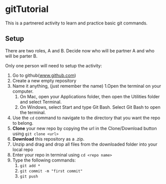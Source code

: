 # gitTutorial

This is a partnered activity to learn and practice basic git commands.

## Setup

There are two roles, A and B. Decide now who will be partner A and who will be parter B.

Only one person will need to setup the activity:
1. Go to github(www.github.com)
1. Create a new empty repository
1. Name it anything, (just remember the name)
1.Open the terminal on your computer.
    1. On Mac, open your Applications folder, then open the Utilities folder and select Terminal.
    1. On Windows, select Start and type Git Bash. Select Git Bash to open the terminal.
1. Use the `cd` command to navigate to the directory that you want the repo to belong.
1. **Clone** your new repo by copying the url in the Clone/Download button using `git clone <url>`
1. **Download** this repository as a .zip.
1. Unzip and drag and drop all files from the downloaded folder into your local repo
1. Enter your repo in terminal using `cd <repo name>`
1. Type the following commands:
    1. `git add *`
    1. `git commit -m "first commit"`
    1. `git push`

